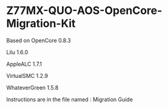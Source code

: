 # Z77MX-QUO-AOS-OpenCore-Migration-Kit
 
 Based on OpenCore 0.8.3
 
 Lilu 1.6.0
 
 AppleALC 1.7.1	
 
 VirtualSMC 1.2.9
 
 WhateverGreen 1.5.8


 Instructions are in the file named : Migration Guide

